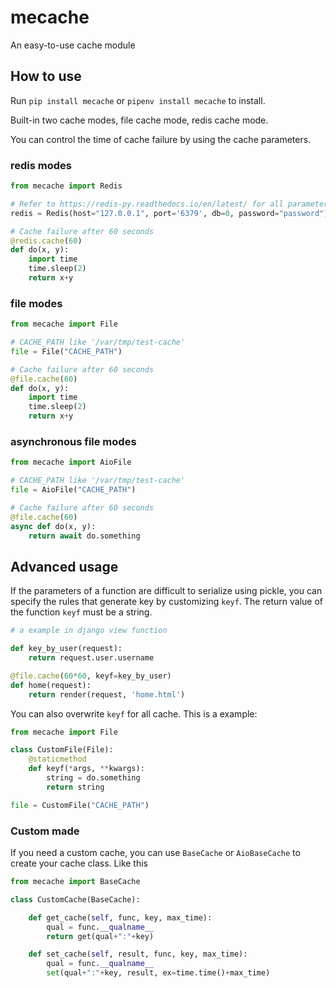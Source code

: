 # mecache

An easy-to-use cache module

## How to use

Run `pip install mecache` or `pipenv install mecache` to install.

Built-in two cache modes, file cache mode, redis cache mode.

You can control the time of cache failure by using the cache parameters.

### redis modes

```python
from mecache import Redis

# Refer to https://redis-py.readthedocs.io/en/latest/ for all parameters
redis = Redis(host="127.0.0.1", port='6379', db=0, password="password")

# Cache failure after 60 seconds
@redis.cache(60)
def do(x, y):
    import time
    time.sleep(2)
    return x+y
```

### file modes

```python
from mecache import File

# CACHE_PATH like '/var/tmp/test-cache'
file = File("CACHE_PATH")

# Cache failure after 60 seconds
@file.cache(60)
def do(x, y):
    import time
    time.sleep(2)
    return x+y
```

### asynchronous file modes

```python
from mecache import AioFile

# CACHE_PATH like '/var/tmp/test-cache'
file = AioFile("CACHE_PATH")

# Cache failure after 60 seconds
@file.cache(60)
async def do(x, y):
    return await do.something
```

## Advanced usage

If the parameters of a function are difficult to serialize using pickle, you can specify the rules that generate key by customizing `keyf`. The return value of the function `keyf`  must be a string.

```python
# a example in django view function

def key_by_user(request):
    return request.user.username

@file.cache(60*60, keyf=key_by_user)
def home(request):
    return render(request, 'home.html')
```

You can also overwrite `keyf` for all cache. This is a example:

```python
from mecache import File

class CustomFile(File):
    @staticmethod
    def keyf(*args, **kwargs):
        string = do.something
        return string

file = CustomFile("CACHE_PATH")
```

### Custom made

If you need a custom cache, you can use `BaseCache` or `AioBaseCache` to create your cache class. Like this

```python
from mecache import BaseCache

class CustomCache(BaseCache):

    def get_cache(self, func, key, max_time):
        qual = func.__qualname__
        return get(qual+":"+key)

    def set_cache(self, result, func, key, max_time):
        qual = func.__qualname__
        set(qual+":"+key, result, ex=time.time()+max_time)
```
